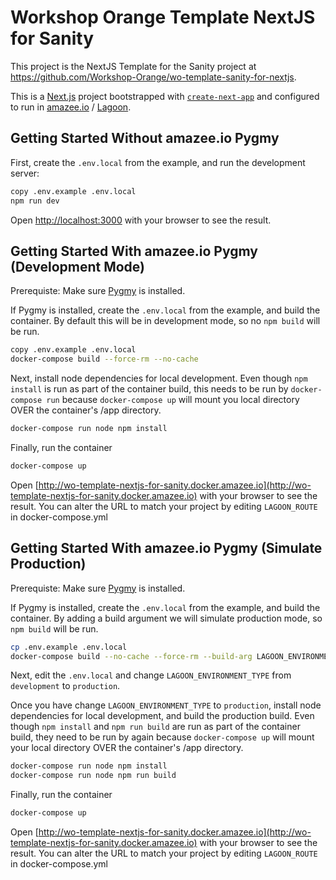 # Workshop Orange Template NextJS for Sanity

This project is the NextJS Template for the Sanity project at https://github.com/Workshop-Orange/wo-template-sanity-for-nextjs.

This is a [Next.js](https://nextjs.org/) project bootstrapped with [`create-next-app`](https://github.com/vercel/next.js/tree/canary/packages/create-next-app) and configured to run in [amazee.io](https://amazee.io) / [Lagoon](https://lagoon.sh/).

## Getting Started Without amazee.io Pygmy

First, create the `.env.local` from the example, and run the development server:

```bash
copy .env.example .env.local
npm run dev
```

Open [http://localhost:3000](http://localhost:3000) with your browser to see the result.


## Getting Started With amazee.io Pygmy (Development Mode)

Prerequiste: Make sure [Pygmy](https://docs.lagoon.sh/using-lagoon-the-basics/local-development-environments/) is installed.

If Pygmy is installed, create the `.env.local` from the example, and build the container. By default this will be in development mode, so no `npm build` will be run.

```bash
copy .env.example .env.local
docker-compose build --force-rm --no-cache
```

Next, install node dependencies for local development. Even though `npm install` is run as part of the container build, this needs to be run by `docker-compose run` because `docker-compose up` will mount you local directory OVER the container's /app directory.

```bash
docker-compose run node npm install
```

Finally, run the container
```bash
docker-compose up
```

Open [http://wo-template-nextjs-for-sanity.docker.amazee.io](http://wo-template-nextjs-for-sanity.docker.amazee.io) with your browser to see the result.
You can alter the URL to match your project by editing `LAGOON_ROUTE` in docker-compose.yml

## Getting Started With amazee.io Pygmy (Simulate Production)
Prerequiste: Make sure [Pygmy](https://docs.lagoon.sh/using-lagoon-the-basics/local-development-environments/) is installed.

If Pygmy is installed, create the `.env.local` from the example, and build the container. By adding a build argument we will simulate production mode, so `npm build` will be run.

```bash
cp .env.example .env.local
docker-compose build --no-cache --force-rm --build-arg LAGOON_ENVIRONMENT_TYPE=production
```

Next, edit the `.env.local` and change `LAGOON_ENVIRONMENT_TYPE` from `development` to `production`.

Once you have change `LAGOON_ENVIRONMENT_TYPE` to `production`, install node dependencies for local development, and build the production build. Even though `npm install` and `npm run build` are run as part of the container build, they need to be run by again because `docker-compose up` will mount your local directory OVER the container's /app directory.

```bash
docker-compose run node npm install
docker-compose run node npm run build
```

Finally, run the container
```bash
docker-compose up
```

Open [http://wo-template-nextjs-for-sanity.docker.amazee.io](http://wo-template-nextjs-for-sanity.docker.amazee.io) with your browser to see the result.
You can alter the URL to match your project by editing `LAGOON_ROUTE` in docker-compose.yml

